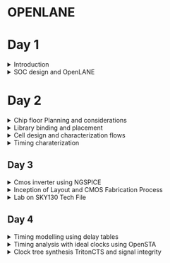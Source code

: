 # OPENLANE
# Day 1

<details>
  <summary>
    Introduction
  </summary>
**RISC-V Architecture**

RISC-V is an open-source instruction set architecture (ISA) designed for use in computer processors. It's named after the five "RISC" principles: Reduced Instruction Set Computing. Unlike proprietary ISAs like x86 (used by Intel and AMD) and ARM (used by various companies, including Apple and Qualcomm), RISC-V is open and freely available for anyone to use, modify, and implement. So C program will compile into assembly language and then converted into binary format. This binary will execute on the layout itself.

RISC-V is a versatile and open ISA that has the potential to disrupt the semiconductor industry by democratizing processor design and enabling a wide range of applications. Its openness, simplicity, and flexibility make it an attractive choice for both industry professionals and educational institutions. 




**Simplified RTL2GDS flow**


![rtlflow](https://github.com/IIITB-ARUL/OPENLANE/assets/140998631/7aee3c43-cf1c-407b-83a0-f60aedbecfa3)

**Synthesis**- Synthesis translates the design RTL into circuits made out of components from standard cell library.Here the high level HDL code is converted into gatelevel netlist.Gatelevel netlist is the functional equivalent of RTL.

Example:

```
always @(posedge clk)
  if(c)
    q<=a;
  else
    q<=b;
```
The synthesization of the above verilog code is

![synthesis](https://github.com/IIITB-ARUL/OPENLANE/assets/140998631/7b9bc10f-6d91-4497-b9e7-f0e19733d117)

**Standard Cells**-These are the building blocks of the standard cell library.These are pre-designed, pre-characterized, and pre-verified collections of logic gates and flip-flops that can be used as building blocks for creating digital logic circuits.These are available in different sizes and different flavours  to accommodate different design requirements.

These cells have regulaar layout which has fixed height whereas the width is a discrete variable.Each cell has different models or views which are utilized by  the EDA tools.One of the views is liberty view which consists  of delay model,power model,etc.



![stdcell](https://github.com/IIITB-ARUL/OPENLANE/assets/140998631/3108e86e-741e-43c6-8f20-4260bfb168a7)





**Floor Planning**-The main obejective of floor planning is to plan silicon area and robust power distribution.Floorplanning sets the foundation for subsequent steps in the physical design process, such as placement and routing.
Floorplanning includes the allocation of input and output pads or pins, ensuring that they are accessible for external connections and follow design rules, such as avoiding signal contention.

**Macro Floor Planning**-Macro floorplanning focuses specifically on the placement and arrangement of large functional blocks or macros within the chip. Macros are predefined, often complex modules or IP blocks.

**Chip Floor Planning**-Chip floorplanning involves the placement of all components and functional blocks on the entire semiconductor chip, from the highest hierarchy down to the individual standard cells.

**Placement**-Placement involves determining the specific locations and orientations of all the individual components, such as standard cells, macros, I/O pads, and other functional blocks, within the semiconductor chip's layout.
Components has to be placed close to each other to reduce interconnect delay to enable successful routing.

*Gobal Placement*

Here components are positoned optimally.Cells may overlap and also can go offrows.

*Detailed Placement*

Here the positions are obtained form the positions achieved by the global placement and altered minimally.

**Clock tree synthesis**-Its primary purpose is to create a well-structured and efficient clock distribution network throughout the chip. The clock tree ensures that clock signals reach all the sequential elements (e.g., flip-flops) with minimal skew, jitter, and power consumption.
>clock source - roots,clock elements - leaves.


**Routing**-Routing is a fundamental step in the physical design of integrated circuits (ICs) that follows placement and is responsible for creating the physical connections between various components, such as standard cells, macros, and I/O pads, on the semiconductor chip. Routing aims to establish the pathways for both the signal and power/ground nets, ensuring that signals can flow correctly between different parts of the chip while adhering to design constraints and rules.

**Physical verification**-Physical verification, also known as design rule checking (DRC) and layout versus schematic (LVS) checking, is concerned with the correctness and manufacturability of the physical layout of the IC. It involves ensuring that the layout adheres to the design rules and constraints of the semiconductor fabrication process. 

**Timing verification**-Timing verification is concerned with the performance and functionality of the IC with respect to timing requirements. It ensures that the design meets specified timing constraints and operates correctly under various conditions. 

**Sign-off**-Sign-off involves a comprehensive set of checks, analyses, and reviews to ensure that the design meets all specifications, performance targets, and manufacturing requirements. 

**GDSII File  Generation**-Once the layout is verified and passes all checks, the final step is to generate the GDSII file format, which represents the complete physical layout of the chip. The GDSII file contains the geometric information necessary for fabrication, including the shapes, layers, masks, and other relevant details.

</details>



<details>
  <summary>
    SOC design and OpenLANE
  </summary>
  

**OpenLane and Strive chipsets**

OpenLane is an open-source digital ASIC (Application-Specific Integrated Circuit) design flow and toolchain that helps engineers and designers automate the process of designing and manufacturing custom integrated circuits. It is primarily used for creating semiconductor chips for various applications, such as microprocessors, memory chips, and custom ASICs.

![strivefamily](https://github.com/IIITB-ARUL/OPENLANE/assets/140998631/1e821aee-b987-4814-ad00-0d77c7689140)


**OpenLane ASIC Flow**

![olasicflow](https://github.com/IIITB-ARUL/OPENLANE/assets/140998631/bcc8a481-0fd8-49ff-819b-645db677e6b4)



**OpenLane Installation**

**Installation of dependencies**

```
sudo apt-get update
sudo apt-get upgrade
sudo apt install -y build-essential python3 python3-venv python3-pip make git
```

**Docker Installation**

```
sudo apt install apt-transport-https ca-certificates curl software-properties-common
curl -fsSL https://download.docker.com/linux/ubuntu/gpg | sudo gpg --dearmor -o /usr/share/keyrings/docker-archive-keyring.gpg

echo "deb [arch=amd64 signed-by=/usr/share/keyrings/docker-archive-keyring.gpg] https://download.docker.com/linux/ubuntu $(lsb_release -cs) stable" | sudo tee /etc/apt/sources.list.d/docker.list > /dev/null

sudo apt update
sudo apt install docker-ce docker-ce-cli containerd.io
sudo docker run hello-world

sudo groupadd docker
sudo usermod -aG docker $USER
sudo reboot 


# Check for installation
sudo docker run hello-world
```

**Installation of OpenLane**

```
cd $HOME
git clone https://github.com/The-OpenROAD-Project/OpenLane --recurse-submodules 
cd OpenLane
make
make test
cd /home/arulvignesh/OpenLane/designs/ci
cp -r * ../
```  

**Synthesis in OpenLane**

```
cd ~/OpenLane
make mount
./flow.tcl -interactive
package require openlane 0.9
prep -design picorv32a
run_synthesis

```

Synthesis statistics:

![reports](https://github.com/IIITB-ARUL/OPENLANE/assets/140998631/5ac46367-4731-4aa2-93cb-49f361b43bd1)



>Flop ratio = Number of D Flip flops/total Number of cells    =  1596/10104   = 0.1579

            
             


             
</details>




# Day 2

<details>
  <summary>
    Chip floor Planning and considerations
  </summary>

**Width and height of core and die**-Core is where the logic blocks are placed and this seats at the center of the die. The width and height depends on dimensions of each standard cells on the netlist. **Utilization factor is (area occupied by netlist)/(total area of the core)**. In practical scenario, utilization factor is 0.5 to 0.6. This is space occupied by netlist only, the remaining space is for routing and more additional cells. **Aspect ratio is (height)/(width)** of core, so only aspect ratio of 1 will produce a square core shape.

**Preplaced Cells**-These are reusable complex logicblocks or modules or IPs or macros that is already implemented (memory, clock-gating cell, mux, comparator...) . The placement on the core is user-defined and must be done before placement and routing (thus preplaced cells). The automated place and route tools will not be able to touch and move these preplaced cells so this must be very well defined

**Decoupling capacitors**-During a logic state change an increased demand on current behavior happens. Resistance in a non-idea circuit means there are multiple voltage drops betwen the supply and logic circuit.

>Noise Margin : voltages should be inside a logic margin value (NM_l or NM_h) do be detected as 0 or 1, respectively. Voltage drops can affect the result for the logic outcome (undefined region). Decoupling capacitors are placed next to the preplaced cells to prevent the voltage drops during transition.


![decap](https://github.com/IIITB-ARUL/Physical_design_using_OPENLANE/assets/140998631/2df18d9c-f43a-49f4-8703-1ca9e025ea62)



**Power Planning**-Power Planning Decoupling capactor for sourcing logic blocks with enough current is not feasible to be applied all over the chip but only on the critical elements (preplaced complex logicblocks). Large number of elements switching to logic 0 might cause ground bounce due to large amount of current that needs to be sink at the same time, and switcing to logic 1 might cause voltage droop due to not enough current from the powersource to source needed current of all elements. Ground bounce and voltage droop might cause the voltage to not be within the noise margin range. The solution is to have multiple powersource taps (power mesh) where elements can source current from the nearest VDD and sink current to the nearest VSS tap. This is the reason why most chips have multiple powersource pins.



**Pin placement**-Taking into account the inputs, outputs and preplaced cells, the netlist is defined (via VHDL/Verilog).
Normally input and output pins are placed at opposite sides of the core.
Pin placement also depends on where the logic blocks are placed - this requires a full understanding of the design.
The communication ("handshake") between frontend team (that defined the network connectivity) and backend team (that defines the pin placement) is also critical.
Clock ports are bigger in size, as the clock drives the flip flops and require more current/less resistance.



Floorplan envrionment variables or switches:

    FP_CORE_UTIL - floorplan core utilisation
    FP_ASPECT_RATIO - floorplan aspect ratio
    FP_CORE_MARGIN - Core to die margin area
    FP_IO_MODE - defines pin configurations (1 = equidistant/0 = not equidistant)
    FP_CORE_VMETAL - vertical metal layer
    FP_CORE_HMETAL - horizontal metal layer


![floorplan](https://github.com/IIITB-ARUL/Physical_design_using_OPENLANE/assets/140998631/fbd35697-9616-4dfe-b014-db930b7e1138)



**Lab**

**Run floorplan on OpenLane:** `% run_floorplan`


Floorplan envrionment variables or switches:

    FP_CORE_UTIL - floorplan core utilisation
    FP_ASPECT_RATIO - floorplan aspect ratio
    FP_CORE_MARGIN - Core to die margin area
    FP_IO_MODE - defines pin configurations (1 = equidistant/0 = not equidistant)
    FP_CORE_VMETAL - vertical metal layer
    FP_CORE_HMETAL - horizontal metal layer

 
**Check the results.** The output of this stage is `runs/[date]/results/floorplan/picorv32.def` which is a [design exchange format](https://teamvlsi.com/2020/08/def-file-in-vlsi-design-exchange.html), containing the die area and positions. 
```
...........
DESIGN picorv32a ;
UNITS DISTANCE MICRONS 1000 ;
DIEAREA ( 0 0 ) ( 660685 671405 ) ;
............
```
The die area here is in database units and 1 micron is equivalent to 1000 database units. **Thus area of the die is (660685/1000)microns\*(671405/1000)microns = 443587 microns squared.** 

**View the layout on magic**. Open def file using `magic`:  

```
magic -T /home/arulvignesh/OpenLane/vsdstdcelldesign/libs/sky130A.tech lef read tmp/merged.nom.lef def read results/floorplan/picorv32a.def &

```
![floorplan1](https://github.com/IIITB-ARUL/Physical_design_using_OPENLANE/assets/140998631/601facbc-1d47-4f34-9b93-2c7344326bf4)
![floorplan2](https://github.com/IIITB-ARUL/Physical_design_using_OPENLANE/assets/140998631/d079cbf6-7966-4366-8002-e2f99b30c7ad)
![floorplan](https://github.com/IIITB-ARUL/Physical_design_using_OPENLANE/assets/140998631/9a94d940-f61a-461c-abe2-b2a73fe8b450)

To center the view, press "s" to select whole die then press "v" to center the view. Point the cursor to a cell then press "s" to select it, zoom into it by pressing 'z". Type "what" in `tkcon` to display information of selected object. These objects might be IO pin, decap cell, or well taps as shown below.  


![floorplan3](https://github.com/IIITB-ARUL/Physical_design_using_OPENLANE/assets/140998631/818c9f05-993e-4a6c-aafa-9ba96a1a5899)

</details>
<details>
  <summary>
    Library binding and placement
  </summary>


**Placement**

First we need to bind the netlist with physical cells. We have shapes for OR, AND and every cell for pratice purpose. But in reality we dont have such shapes, we have give an physical dimensions like rectangles or squares weight and width. This information is given in libs and lefs. Now we place these cells in our design by initilaising it.

![placement1](https://github.com/IIITB-ARUL/Physical_design_using_OPENLANE/assets/140998631/0cb284b4-ecec-45f2-8d07-dae5ab220739)
![placement2](https://github.com/IIITB-ARUL/Physical_design_using_OPENLANE/assets/140998631/d2126daf-d80d-4583-9c8a-d0dfd382dc14)



**Optimization**

The next step is placement. Once we initial the design, the logic cells in netlist in its physical dimisoins is placed on the floorplan. Placement is perfomed in 2 stages:

Global Placement: Cells will be placed randomly in optimal positions which may not be legal and cells may overlap. Optimization is done through reduction of half parameter wire length. Detailed Placement: It alters the position of cells post global placement so as to legalise them. Legalisation of cells is important from timing point of view.

Optimization is stage where we estimate the lenght and capictance, based on that we add buffers. Ideally, Optimization is done for better timing.

![placement3](https://github.com/IIITB-ARUL/Physical_design_using_OPENLANE/assets/140998631/d3f85659-9c29-4df4-bf4d-89016cc08b80)


**Run placement:** `% run_placement`. This commmand is a wrapper which does global placement (performed by RePlace tool), Optimization (by Resier tool), and detailed placement (by OpenDP tool). It displays hundreds of iterations displaying HPWL and OVFL. The algorithm is said to be converging if the overflow is decreasing. It also checks the legality. 

**View the output of this stage**. The output of this stage is `runs/[date]/results/placement/picorv32a.placement.def.` To see actual layout after placement, open def file using `magic`:  

```
magic -T /home/arulvignesh/Openlane/vsdstdcelldesign/libs/sky130A.tech lef read tmp/merged.nom.lef def read results/placement/picorv32.def &
```
![placementOL](https://github.com/IIITB-ARUL/Physical_design_using_OPENLANE/assets/140998631/86cd041a-7df4-4730-829e-4bb8d4646fbe)

![placementOL1](https://github.com/IIITB-ARUL/Physical_design_using_OPENLANE/assets/140998631/a3289db5-185c-43ba-a36d-0e63682e6363)
![placementOL2](https://github.com/IIITB-ARUL/Physical_design_using_OPENLANE/assets/140998631/c9c5e61e-5675-4984-9b0f-ab283bc5e71e)


</details>

<details>
  <summary>
    Cell design and characterization flows
  </summary>

**Library Characterization:**
Of all RTL-to-GDSII stages, one common thing that the EDA tool always need is data from the library of gates which keeps all standards cells (and, or, buffer gates,...), macros, IPs, decaps, etc. Same cells might have different flavors inside the library (different sizes, delays, threshold voltage). Bigger cell sizes means bigger drive strength to drive longer and thicker wires. Bigger threshold voltage (due to bigger size) will take more time to switch(slower clock) than those with smaller threshold voltage.  

A single cell needs to go through the cell design flow. The inputs to make a single cell comes from the foundry Process Design Kits:
 - DRC & LVS Rules = tech files and poly subtrate paramters (CUSTOME LAYOUT COURSE)
 - SPICE Models  = Threshold, linear regions, saturation region equations with added foundry parameters. Including NMOS and PMOS parameteres (Ciruit Deisgn and Spice simulation Course)
 - User defined Spec = Cell height (separation between power and ground rail), Cell width (depends on drive strength), supply voltage, metal layer requirement (which metal layer the cell needs to work)

The library cell developer must adhere to the rules given on the inputs so that when the cell is used on a real design, there will be no errors. Next is design the library cell:
1. Design the circuit function (Output: circuit design language (CDL))
2. Model the pmos and nmos that meets input library requirement
3. Layout the design using Euler's path and sticky diagram to produce best area. This can be done on `magic` layout tool.The outputs are:
   - GDSII (layout file)
   - LEF (defines the width and height of cell)
   - extract spice netlist .cir (parasitics of each element of cell: resistance, capacitance)
 Afte design is characterization using GUNA software, where the outputs are timing, noise, and power characterization.

</details>
<details>
  <summary>
    Timing charaterization
  </summary>


  ### Timing characterisation

In standard cell characterisation, One of the classification of libs is timing characterisation.

Timing defintion | Value
------------ | -------------
slew_low_rise_thr  | 20% value
slew_high_rise_thr |  80% value
slew_low_fall_thr | 20% value
slew_high_fall_thr | 80% value
in_rise_thr | 50% value
in_fall_thr | 50% value
out_rise_thr | 50% value
out_fall_thr | 50% value

### Propagation Delay and Transition Time

#### Propagation Delay:
The time difference between when the transitional input reaches 50% of its final value and when the output reaches 50% of its final value. Poor choice of threshold values lead to negative delay values. Even thought you have taken good threshold values, sometimes depending upon how good or bad the slew, the dealy might be still +ve or -ve.

```
Propagation delay = time(out_thr) - time(in_thr)
```
#### Transition Time:

The time it takes the signal to move between states is the transition time , where the time is measured between 10% and 90% or 20% to 80% of the signal levels.

```
Rise transition time = time(slew_high_rise_thr) - time (slew_low_rise_thr)

Low transition time = time(slew_high_fall_thr) - time (slew_low_fall_thr)
```


</details>

## Day 3
<details>
  <summary>
    Cmos inverter using NGSPICE
  </summary>


 Configurations on OpenLANE can be changed on the flight. For example, to change IO_mode to be not equidistant, use `% set ::env(FP_IO_MODE) 2;` on OpenLANE. The IO pins will not be equidistant on mode 2 (default of 1). Run floorplan again via `% run_floorplan` and view the def layout on magic. However, changing the configuration on the fly will not change the `runs/config.tcl`, the configuration will only be available on the current session. To echo current value of variable: `echo $::env(FP_IO_MODE)`


### Designing a Library Cell:
1. SPICE deck = component connectivity (basically a netlist) of the CMOS inverter.
2. SPICE deck values = value for W/L (0.375u/0.25u means width is 375nm and lengthis 250nm). PMOS should be wider in width(2x or 3x) than NMOS. The gate and supply voltages are normally a multiple of length (in the example, gate voltage can be 2.5V)  
3. Add nodes to surround each component and name it. This will be used in SPICE to identify a component.    

**Notes:**
 - Width is the length of source and drain. Length is the distance between source and drain
 - PMOS' hole carrier is slower than NMOS' electron carrier mobility, so to match the rise and fall time PMOS must be thicker (less resistance thus higher mobility) than NMOS  
 - A good refresher on MOSFETS and CMOS [is this video](https://www.youtube.com/watch?v=oSrUsM0hoPs) and [this site.](http://courseware.ee.calpoly.edu/~dbraun/courses/ee307/F02/02_Shelley/Section2_BasilShelley.htm)

### SPICE Deck Netlist Description:  

![cmos](https://github.com/IIITB-ARUL/Physical_design_using_OPENLANE/assets/140998631/f4353e82-90e6-42c7-b778-e234674dd365)

**Notes:**
 - Syntax for the PMOS and NMOS descriptiom:
     - `[component name] [drain] [gate] [source] [substrate] [transistor type] W=[width] L=[length]`
 - All components are described based on nodes and its values
 - `.op` is the start of SPICE simulation operation where Vin will be sweep from 0 to 2.5 with 0.5 steps
 - `tsmc_025um_model.mod` is the model file containing the technological parameters for the 0.25um NMOS and PMOS
The steps to simulate in SPICE:
```
source [filename].cir
run
setplot 
dc1 
plot out vs in 
```  

### SPICE Analysis for Switching Threshold and Propagation Delay:
CMOS robustness depends on:  

1. Switching threshold = Vin is equal to Vout. This the point where both PMOS and NMOS is in saturation or kind of turned on, and leakage current is high. If PMOS is thicker than NMOS, the CMOS will have higher switching threshold (1.2V vs 1V) while threshold will be lower when NMOS becomes thicker.

2. Propagation delay = rise or fall delay

DC transfer analysis is used for finding switching threshold. SPICE DC analysis below uses DC input of 2.5V. Simulation operation is DC sweep from 0V to 2.5V by 0.05V steps:
```
Vin in 0 2.5
*** Simulation Command ***
.op
.dc Vin 0 2.5 0.05
```  
Below is the result of SPICE simulation for DC analysis, the line intersection is the switching threshold:  

![cmos1](https://github.com/IIITB-ARUL/Physical_design_using_OPENLANE/assets/140998631/e1a3308c-d13f-4d81-a143-8aacb7756c0d)




Meanwhile, transient analysis is used for finding propagation delay. SPICE transient analysis uses pulse input: 
1. starts at 0V
2. ends at 2.5V
3. starts at time 0
4. rise time of 10ps
5. fall time of 10ps
6. pulse-width of 1ns
7. period of 2ns  

![cmos2](https://github.com/IIITB-ARUL/Physical_design_using_OPENLANE/assets/140998631/a63347c5-75d4-49e9-af26-db8fa98bce28)

The simulation operation has 10ps step and ends at 4ns:  

```
Vin in 0 0 pulse 0 2.5 0 10p 10p 1n 2n 
*** Simulation Command ***
.op
.tran 10p 4n
```  
Below is the result of SPICE simulation for transient analysis:

![cmos3](https://github.com/IIITB-ARUL/Physical_design_using_OPENLANE/assets/140998631/a42e7ef4-f5c2-4718-985f-a2fb4ad1dddf)

























</details>


<details>
  <summary>
Inception of Layout and CMOS Fabrication Process  </summary>














 ### CMOS Fabrication Process (16-Mask CMOS Process):  
 **1. Selecting a substrate** = Layer where the IC is fabricated. Most commonly used is P-type substrate  
 **2. Creating active region for transistor** = Separate the transistor regions using SiO2 as isolation
  - Mask 1 = Covers the photoresist layer that must not be etched away (protects the two transistor active regions)
  - Photoresist layer = Can be etched away via UV light  
  - Si3N4 layer = Protection layer to prevent SiO2 layer to grow during oxidation (oxidation furnace)  
  - SiO2 layer = Grows during oxidation (LOCOS = Local Oxidation of Silicon) and will act as isolation regions between transistors or active regions  
  
![cmos4](https://github.com/IIITB-ARUL/Physical_design_using_OPENLANE/assets/140998631/6d201027-5edb-42fb-b559-a59b9d2d10a4)

 **3. N-Well and P-Well Fabrication** = Fabricate the substrate needed by PMOS (N-Well) and NMOS (P-Well)  
  - Phosporus (5 valence electron) is used to form N-well  
  - Boron (3 valence electron) is used to form P-Well.  
  - Mask 2 protects the N-Well (PMOS side) while P-Well (NMOS side) is being fabricated then Mask 3 while N-Well (PMOS side) is being fabricated
   
![cmos5](https://github.com/IIITB-ARUL/Physical_design_using_OPENLANE/assets/140998631/3cb7d833-3002-41de-8885-a1b9990a0106)

 **4. Formation of Gate** = Gate fabrication affects threshold voltage. Factors affecting threshold voltage includes:    
 
![cmos6](https://github.com/IIITB-ARUL/Physical_design_using_OPENLANE/assets/140998631/08192c17-df5a-4513-95fe-b42ba36b3622)

Main parameters are:
  - Doping Concentration = Controlled by ion implantation (Mask 4 for Boron implantation in NMOS P-Well and Mask 5 for Arsenic implantation in PMOS N-Well)
  - Oxide capacitance = Controlled by oxide thickness  (SiO2 layer is removed then rebuilt to the desire thickness)  
  
 Mask 6 is for gate formation using polysilicon layer.
 
![cmos7](https://github.com/IIITB-ARUL/Physical_design_using_OPENLANE/assets/140998631/49de0092-8946-4db6-a98a-daeedaa8b8ff)
**5. Lightly Doped Drain formation** = Before forming the source and drain layer, lightly doped impurity is added: 
 - Mask 7 for N- implantation (lightly doped N-type) for NMOS 
 - Mask 8 for P- implantation (lightly doped P-type) for PMOS.  
Heavily doped impurity (N+ for NMOS and P+ for PMOS) is for the actual source and drain but the lightly doped impurity will help maintain spacing between the source and drain and prevent hot electron effect and short channel effect. 

![cmos8](https://github.com/IIITB-ARUL/Physical_design_using_OPENLANE/assets/140998631/8a54d16a-43ba-4262-87a7-3cf575fe35bc)
**6. Source and Drain Formation** = Mask 9 is for N+ implantation and Mask 10 for P+ implantation  
 - Channeling is when implantations dig too deep into substrate so add screen oxide before implantation
 - The side-wall spacers maintains the N-/P- while implanting the N+/P+    
 
![cmos9](https://github.com/IIITB-ARUL/Physical_design_using_OPENLANE/assets/140998631/edf6646a-79d2-4d44-88b6-3af86d69938e)

**7. Form Contacts and Interconnects** =  TiN is for local interconnections and also for bringing contacts to the top. TiS2 is for the contact to the actual Drain-Gate-Source. Mask 11 is for etching off the TiN interconnect for the first layer contact. 

![cmos10](https://github.com/IIITB-ARUL/Physical_design_using_OPENLANE/assets/140998631/7a631789-8398-4328-9224-6f5b8dced37d)

**8. Higher Level Metal Formation** = We need to planarize first the layer via CMP before adding a metal interconnect. Aluminum contact is used to connect the lower contact to higher metal layer. Process is repeated until the contact reached the outermost layer.
 - Mask 12 is for first contact hole
 - Mask 13 is for first Aluminum contact layer
 - Mask 14 is for second contact hole
 - Mask 15 is for second Aluminum contact layer. Mask 16 is for making contact to topmost layer. 
 
![cmos11](https://github.com/IIITB-ARUL/Physical_design_using_OPENLANE/assets/140998631/32e288b1-ecd8-4891-9391-71181b8e07f9)























  
</details>


<details>
  <summary>
Lab on SKY130 Tech File
  </summary>





### Layout and Metal Layers:

When polysilicon crosses N-diffusion/P-diffusion (diffusion is also called implantation), then an NMOS/PMOS is created. [Explained here](https://electronics.stackexchange.com/questions/223973/why-diffusions-in-cmos-cad-tool-magic-is-continuous) is the reason why the diffusion layer of source and drain "seems" to be connected under the polysilicon (diffusion layer for source and drain supposedly be separated).


The first layer is local-interconnect layer or local-i then metal 1 to 5. [Here is the process stack diagram](https://skywater-pdk.readthedocs.io/en/main/rules/assumptions.html) of sky130nm PDK. Metal 1 is for Power and Ground lines. `Nsubstratecontact` connects the N-well to locali. `licon` connects the locali to metal1.Locali is for local connections of cells. 

The layer hierarchy for NMOS is: Psubstrate -> Psubstrate Diffusion (psd) -> Psubstrate Contact (psc) -> Local-interconnect (li) -> Mcon -> Metal1. For poly: Poly -> Polycontact -> Locali. P-substrate diffusion an N-substrate diffusion is also referred to as P-tap and N-tap. 

The output of the layout is the LEF file. [LEF (Library Exchange Format)](https://teamvlsi.com/2020/05/lef-lef-file-in-asic-design.html) is used by the router tool in PnR design to get the location of standard cells pins to route them properly. So it is basically the abstract form of layout of a standard cell. `picorv32a/runs/[DATE]/tmp` contains the merged lef files (cell LEF and tech LEF). Notice how metal layer directon (horizontal or vertical) is alternating. Also, metal layer width and thickness is increasing. 

### Magic Commands:  
- Left click = lower-left corner of box  
- Right click = upper-right corner of box  
- "z" = zoom in, "Z" = zoom out, "ctrl + z" = zoom into the box 
- Middle click on empty area will turn the box into empty (similar to erasing it)
- "s" three times will select all geometries electrically connected to each other  
- `:box` = display parameters of selected box  
- `:grid` 0.5um 0.5um = turn on/off and set grid   
- `:snap user` = snap based on current grid  
- `:help snap` = display help for command  
- `:drc style drc(full)` = use all DRC when doing DRC checking
- `:paint poly` = paint "poly" to current box
- `:drc why` = show drc violation inside selected area (white dots are DRC violations )
- `:erase poly` = delete poly inside the box
- `:select area` = select all geometries inside the box
- `:copy n 30` = copy selected geometries to North by 30 grid steps
- `:move n 1` = move selected geometries to North by 1 step ("." to move more, "u" to undo)  
- `: select cell _08555_` = select a particular cell instance (e.g. cell \_08555_ which can be searched in the DEF file)
- `:cellname allcells` = list all cells in the layout
- `:cellname exists sky130_fd_sc_hd__xor3_4` = check if a cell exists 
- `:drc why` = show DRC violation and also the DRC name which can be referenced from [Sky130 PDK Periphery Rules](https://skywater-pdk.readthedocs.io/en/main/rules/periphery.html#rules-periphery--page-root).



### Lab - Slew Rate and Propagation Delay Characterization:

The task is to characterize a sample inverter cell by its slew rate and propagation delay.  



 View the mag file using magic `magic -T sky130A.tech sky130_inv.mag &`:  
 
 
![magiclayout](https://github.com/IIITB-ARUL/Physical_design_using_OPENLANE/assets/140998631/23f7ab5f-e1f2-4e45-afa3-d593265d2981)


 Make an extract file `.ext` by typing `extract all` in the tkon terminal. 
 Extract the `.spice` file from this ext file by typing `ext2spice cthresh 0 rthresh 0` then `ext2spice` in the tcon terminal.  


We then modify the spice file to be able to plot a transient response:

```
* SPICE3 file created from sky130_inv.ext - technology: sky130A

.option scale=0.01u
.include ./libs/pshort.lib
.include ./libs/nshort.lib

* .subckt sky130_inv A Y VPWR VGND
M0 Y A VGND VGND nshort_model.0 ad=1435 pd=152 as=1365 ps=148 w=35 l=23
M1 Y A VPWR VPWR pshort_model.0 ad=1443 pd=152 as=1517 ps=156 w=37 l=23
C0 A VPWR 0.08fF
C1 Y VPWR 0.08fF
C2 A Y 0.02fF
C3 Y VGND 0.18fF
C4 VPWR VGND 0.74fF
* .ends

* Power supply 
VDD VPWR 0 3.3V 
VSS VGND 0 0V 

* Input Signal
Va A VGND PULSE(0V 3.3V 0 0.1ns 0.1ns 2ns 4ns)

* Simulation Control
.tran 1n 20n
.control
run
.endc
.end
```  

Open the spice file by typing `ngspice sky130A_inv.spice`. Generate a graph using `plot y vs time a` :  


![ngspice1](https://github.com/IIITB-ARUL/Physical_design_using_OPENLANE/assets/140998631/240baa41-403e-4033-810a-3a51a54c8362)


![ngspice2](https://github.com/IIITB-ARUL/Physical_design_using_OPENLANE/assets/140998631/ca26218f-111a-4678-a71a-880cae1ff4b2)



Using this transient response, we will now characterize the cell's slew rate and propagation delay:  
- Rise Transition [output transition time from 20%(0.66V) to 80%(2.64V)]:
    - **Tr_r = 2.19981ns - 2.15739ns = 0.04242 ns**  


- Fall Transition [output transition time from 80%(2.64V) to 20%(0.66V)]:
   - **Tr_f = 4.0672ns - 4.04007ns = 0.02713ns**   


- Rise Delay [delay between 50%(1.65V) of input to 50%(1.65V) of output]:
   - **D_r = 2.18197ns - 2.15003ns = 0.03194ns**   


- Fall Delay [delay between 50%(1.65V) of input to 50%(1.65V) of output]:
   - **D_f = 4.05364ns - 4.05001ns =0.00363ns**  
  


DRC Challenges
==============

Under this section, we will go over

- In-depth overview of Magic's DRC engine
- Introduction to Google/Skywater DRC rules
- Lab : Warm-up exercise : Fixing a simple rule error
- Lab : Main exercie : Fixing or create a complex error

Introdution to Magic and Skywater PDK
====================================
For running the DRC we need to have an understanding of the technology node we are working on. For this one can refer the following

- Magic --> [link]([https://www.github.com](http://opencircuitdesign.com/magic/))
- Skywater PDK 
- Github Repo for Skywater PDK --> [github](https://github.com/google/skywater-pdk)

Lab Setup
========

- Setup to view the layouts
- For extracting and generating views, Google/skywater repo files were built with Magic
- Technology file dependency is more for any layout. hence, this file is created first.
- Since, Pdk is still under development, there are some unfinished tech files and these are packaged for magic along with lab exercise layout and bunch of stuff into the tar ball
```
wget http://opencircuitdesign.com/open_pdks/archive/drc_tests.tgz
```
- Once we have downloaded the archive in the home directory, we extract it to get the lab .mag files
- There is a hidden file ``.magicrc`` which directs to the various resources for the lab work ahead.

MAGIC
=====

- Run Magic.For better graphic use, the command belwo is used:
```
magic -d XR
```
- To open a file we can load the file as such:
![image](https://github.com/akul-star/Advanced-Physical-Design/assets/75561390/1a5c9ee6-4bc9-4010-8949-fec441ed40d8)

- Other way to load it is by defining the name while running magic.
```
magic -d XR <file_name>.mag
```

- We will open up met3.mag
- We see multiple independent example metal layouts with some DRC errors. We can refer these errors in the the Skywater PDK design rules which are flageed in the DRC engine.
- We can make a frame around a metal region and in command window write drc why --> this gives us the DRC violated.
![image](https://github.com/akul-star/Advanced-Physical-Design/assets/75561390/64ced32f-ff4b-49a0-87d7-de23971032ec)


- Magic uses a lot of derived layers. To see these layers we can make a large box area and use following commands to see metal cut
```
cif see VIA2
```
LAB
===

**Exercise-1**
- Load the poly.mag
- Check the drc violation for poly.9
- Refer the error using skywater pdk design rules
   - We find that distance between regular polysilicon & poly resistor should be 22um but it is showing 17um and still no errors . We should go to sky130A.tech file and modify as follows to detect this error.
- In line this,
```
*******************************************************
spacing npres *nsd 480 touching_illegal \
	"poly.resistor spacing to N-tap < %d (poly.9)"
*******************************************************
```
- Edit as shown.
```
*******************************************************
spacing npres allpolynonres 480 touching_illegal \
	"poly.resistor spacing to N-tap < %d (poly.9)"
*******************************************************
```

- Now the second edit. In line this.
```
*******************************************************
spacing xhrpoly,uhrpoly,xpc alldiff 480 touching_illegal \
	"xhrpoly/uhrpoly resistor spacing to diffusion < %d (poly.9)"
*******************************************************
```
- Edit as shown.

```
*******************************************************
spacing xhrpoly,uhrpoly,xpc allpolynonres 480 touching_illegal \
	"xhrpoly/uhrpoly resistor spacing to diffusion < %d (poly.9)"
*******************************************************
```
- After this, we tech load ``sky130.tech`` file and execute ``drc check``

![image](https://github.com/akul-star/Advanced-Physical-Design/assets/75561390/baacdb4a-831c-4cc4-aad1-12e46bba55e9)

- We can select poly.9 and ``run drc`` why to check for errors. Now it fine.
![image](https://github.com/akul-star/Advanced-Physical-Design/assets/75561390/f65ef446-ab80-46d2-9c38-32c9f590324c)


  
</details>



## Day 4

<details>
  <summary>
    Timing modelling using delay tables
  </summary>



To run previous flow, add tag to prep design:
```
prep -design picorv32a -tag [date]
```
**Extracting the LEF File:**
PnR tool does not need all informations from the `.mag` file like the logic part but only PnR boundaries, power/ground ports, and input/output ports. This is what a [LEF file](https://teamvlsi.com/2020/05/lef-lef-file-in-asic-design.html) actually contains. So the next step is to extract the LEF file from Magic. But first, we need to follow guidelines of the PnR tool for the standard cells:
 - The input and output ports lies on the intersection of the horizontal and vertical tracks (ensure the routes can reach that ports). 
 - The width of the standard cell must be odd multiple of the tracks horizontal pitch and height must be odd multiples of tracks vertical pitch   
 
 To check these guidelines, we need to change the grid of Magic to match the actual metal tracks. The `cd .volare/sky130A/libs.tech/openlane/sky130_fd_sc_hd/tracks.info` contains those metal informations.   


 The file consists of 

```
  li1 X 0.23 0.46  //0.46um is the width  
  li1 Y 0.17 0.34  //0.34um is the height 
  met1 X 0.17 0.34
  met1 Y 0.17 0.34
  met2 X 0.23 0.46
  met2 Y 0.23 0.46
  met3 X 0.34 0.68
  met3 Y 0.34 0.68
  met4 X 0.46 0.92
  met4 Y 0.46 0.92
  met5 X 1.70 3.40
  met5 Y 1.70 3.40
```
1. Use `grid` command inside the tkon terminal to match the tracks informations:
```
 grid 0.46um 0.34um 0.23um 0.17um 
````

![grid1](https://github.com/IIITB-ARUL/Physical_design_using_OPENLANE/assets/140998631/5fd75363-a233-40c0-9bb5-9801768326aa)



### Delay Table:  

In order to avoid large skew between endpoints of a clock tree (signal arrives at different point in time):
 - Buffers on the same level must have same capacitive load to ensure same timing delay or latency on the same level. 
 - Buffers on the same level must also be the same size (different buffer sizes -> different W/L ratio -> different resistance -> different RC constant -> different delay).    
 
 ![image](https://user-images.githubusercontent.com/87559347/188773408-e503023f-0288-4993-a68a-5f20bccb886c.png)


Buffers on different level will have different capacitive load and buffer size but as long as they are the same load and size on the same level, the total delay for each clock tree path will be the same thus skew will remain zero. **This means different levels will have varying input transition and output capacitive load and thus varying delay.** 

Delay tables are used to capture the timing model of each cell and is included inside the liberty file. The main factor in delay is the output slew. The output slew in turn depends on **capacitive load** and **input slew**. The input slew is a function of previous buffer's output cap load and input slew and it also has its own transition delay table.

![image](https://user-images.githubusercontent.com/87559347/188783693-423bd170-dd0b-4f2f-9652-8fae9418df31.png)

Notice how skew is zero since delay for both clock path is x9'+y15.


  
</details>



<details>
  <summary>
    Timing analysis with ideal clocks using OpenSTA
  </summary>



 ### Timing Analysis (Pre-Layout STA using Ideal Clocks):
Pre-layout STA will not yet include effects of clock buffers and net-delay due to RC parasitics (wire delay will be derived from PDK library wire model).    
![image](https://user-images.githubusercontent.com/87559347/189510818-050c6b22-a319-4969-a23e-c82c57ebd4ff.png)  

Setup timing analysis equation is:  
```
Θ < T - S - SU
```  

- Θ =  Combinational delay which includes clk to Q delay of launch flop and internal propagation delay of all gates between launch and capture flop  
- T = Time period, also called the required time
- S = Setup time. As demonstrated below, signal must settle on the middle (input of Mux 2) before clock tansists to 1 so the delay due to Mux 1 must be considered, this delay is the setup time. 
![image](https://user-images.githubusercontent.com/87559347/189511212-8e1ea86f-b2d6-4a68-9948-7d9999087886.png)
- SU = Setup uncertainty due to jitter which is temporary variation of clock period. This is due to non-idealities of PLL/clock source.

  

Pre-Layout STA with OpenSTA:
STA can either be **single corner** which only uses the `LIB_TYPICAL` library which is the one used in pre-layout(pos-synthesis) STA or **multicorner** which uses `LIB_SLOWEST`(setup analysis, high temp low voltage),`LIB_FASTEST`(hold analysis, low temp high voltage), and `LIB_TYPICAL` libraries. 

1. Run STA engine using OpenROAD (which in turn calls OpenSTA): run OpenROAD first then source `/openlane/scripts/openroad/sta.tcl` which contains the OpenROAD commands for single corner STA. This file also contains the path to the [SDC file](https://teamvlsi.com/2020/05/sdc-synopsys-design-constraint-file-in.html) which specifies the actual timing constraints of the design. 
![image](https://user-images.githubusercontent.com/87559347/189568030-f442a238-21e8-4fc1-b5d0-22de00b11af9.png)
The result of running STA in OpenROAD will be exactly the same as the log result of STA after running `run_synthesis` inside OpenLane. Observe the delay:
![image](https://user-images.githubusercontent.com/87559347/189686801-46a9fb96-9be6-40c7-b62a-da3160489cb0.png)

2. To reduce negative slack, focus on large delays. Notice how net `_02682_` has big fanout of 5. Use `report_net -connections _02682_` to display connections. First thing we can do is to go back to OpenLane and reduce fanouts by `set ::env(SYNTH_MAX_FANOUT) 4` then `run_synthesis` again. As shown below, wns is reduced from -1.35ns to -0.82ns.  
![image](https://user-images.githubusercontent.com/87559347/189788023-9f6d85a9-a769-4b54-b156-2fa7b8980178.png)

3. To further reduce the negative slack, we can also try upsizing the cell with high fanout so bigger driver will be used. High fanout results in high load cap which then results in high delay. But since we cannot change the load cap, we can just change the cell size to better drive that large cap load for less delay. As shown below, cell `_41882_` has a high cap load of 0.04nF and this causes a large delay due to `buf_1` not having enough drive strength to drive that high cap load. We can try upsizing the `buf_1` to `buf_4` (listed on the used liberty files are all cells which you can choose) inside OpenSTA: `replace_cell _41882_ sky130_fd_sc_hd__buf_4` 
![image](https://user-images.githubusercontent.com/87559347/189793281-6acff965-b4d1-48a8-a6c3-17d312f901a2.png)

This can be done iteratively until desired slack is reached, this is called timing ECO (Engineering Change Order). To extract the modified verilog netlist: `write_verilog designs/picorv32a/runs/RUN_2022.09.14_05.18.35/results/synthesis/picorv32.v`. Beware that upsizing the cell will naturally increase core size. 

### Summary of OpenSTA Commands:  
```
report_net -connections _02682_
replace_cell _41882_ sky130_fd_sc_hd__buf_4`
report_checks -fields {cap slew nets} -digits 4
report_checks -from _18671_ -to _18739_ -fields {cap slew nets} -digits 4
report_wns
report_tns
report_worst_slack -max
write_verilog designs/picorv32a/runs/RUN_2022.09.14_05.18.35/results/synthesis/picorv32.v
```
</details>


<details>
      <summary> Clock tree synthesis TritonCTS and signal integrity </summary>

---

Clock Tree Synthesis (CTS) plays a vital role in the creation of integrated circuits (ICs), particularly in the realm of digital electronics, where precise timing is of utmost importance. CTS involves the establishment of an organized network or structure of pathways for distributing the clock signal within the IC. This meticulous process guarantees that the clock signal effectively reaches all the sequential components, such as flip-flops and registers, in a synchronized and punctual fashion.

It can be implemeted in various ways and the choice of the specific technique depends on the design requirements, constraints, and goals.
Some of the different types of approches to clock tree synthesis are:

- Balanced Tree CTS: The clock signal is spread out evenly, like branches of a tree. This helps ensure that all parts of the chip get the clock at about the same time, reducing timing problems. It's a straightforward method, but it might not save as much power as other methods.
- H-tree CTS: It is like a tree shape with the letter "H." It's great for spreading out clock signals across big chips. This tree structure helps make sure the timing is good and saves power, especially in large areas of the chip.
- Star CTS: In a star CTS, the clock signal is distributed from a single central point (like a star) to all the flip-flops. This approach simplifies clock distribution and minimizes clock skew but may require a higher number of buffers near the source.
- Mesh CTS: In a mesh CTS, clock wires are arranged in a mesh-like grid pattern, and each flip-flop is connected to the nearest available clock wire. It is often used in highly regular and structured designs, such as memory arrays. Mesh CTS can offer a balance between simplicity and skew minimization.
- Adaptive CTS: Adaptive CTS techniques adjust the clock tree structure dynamically based on the timing and congestion constraints of the design. This approach allows for greater flexibility and adaptability in meeting design goals but may be more complex to implement.

Crosstalk in VLSI
=================

Crosstalk in VLSI refers to unwanted interference or coupling between adjacent conductive traces or wires on an integrated circuit (IC) or chip. It occurs when the electrical signals on one wire influence or disrupt the signals on neighboring wires.Uncontrolled crosstalk can lead to data corruption, timing violations, and increased power consumption. Mitigation: VLSI designers employ various techniques to mitigate crosstalk, such as optimizing layout and routing, using appropriate shielding, implementing proper clock distribution strategies, and utilizing clock gating to reduce dynamic power consumption when logic is idle

Clock net sheilding in VLSI
===========================

Clock net shielding in VLSI refers to a technique used to protect the clock signal from interference or crosstalk. The clock signal is critical for synchronizing the operations of various components on a chip, and any interference can lead to timing issues and performance problems.
VLSI designers may use shielding techniques to isolate the clock network from other signals, reducing the risk of interference. This can include dedicated clock routing layers, clock tree synthesis algorithms, and buffer insertion to manage clock distribution more effectively.
VLSI designs often have multiple clock domains. Shielding and proper clock gating help ensure that clock signals do not propagate between domains, avoiding metastability issues and maintaining synchronization.

CTS LAB
=======
The below command is used to run CTS in OpenLANE.
```
run_cts
```
![run_cts](https://github.com/akul-star/Advanced-Physical-Design/assets/75561390/dbdd3e21-b2c4-4994-8196-4eb1a6b15eb0)


![image](https://github.com/akul-star/Advanced-Physical-Design/assets/75561390/427a0679-0ee3-4f14-adca-175ef6719174)

After CTS run, my slack values are ``setup:12.36, Hold:0.38``
Here also both values are not violating.




<!-- ACKNOWLEDGEMENTS -->
## Acknowledgements
* Kunal Ghosh - Co-founder (VSD Corp. Pvt. Ltd)
* Nickson Jose - VSD VLSI Engineer
* Chatgpt
* N Sai Sampath,Colleague,IIIT-B


## Reference

- https://www.vsdiat.com
- https://github.com/Devipriya1921/Physical_Design_Using_OpenLANE_Sky130
- https://github.com/nickson-jose/vsdstdcelldesign
- https://github.com/AngeloJacobo/OpenLANE-Sky130-Physical-Design-Workshop


